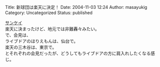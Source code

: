 Title: 新球団は楽天に決定！
Date: 2004-11-03 12:24
Author: masayukig
Category: Uncategorized
Status: published

[サンケイ](http://www.sankei.co.jp/news/041102/sha095.htm)  
楽天に決まったけど、地元では非難轟々みたい。  
で、会見は、  
ライブドアのほりえもんは、仙台で。  
楽天の三木谷は、東京で。  
とそれぞれの会見だったが、どうしてもライブドアの方に肩入れしたくなる感じ。
